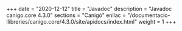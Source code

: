 +++
date        = "2020-12-12"
title       = "Javadoc"
description = "Javadoc canigo.core 4.3.0"
sections    = "Canigó"
enllac		= "/documentacio-llibreries/canigo.core/4.3.0/site/apidocs/index.html"
weight		= 1
+++
